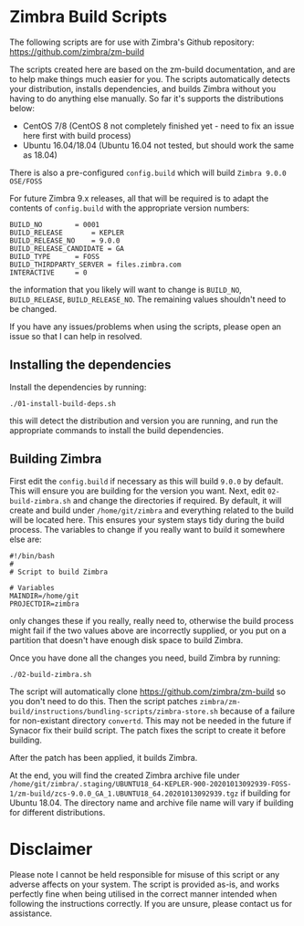 # Zimbra Build Scripts

The following scripts are for use with Zimbra's Github repository: https://github.com/zimbra/zm-build

The scripts created here are based on the zm-build documentation, and are to help make things much easier for you.  The scripts automatically detects your distribution, installs dependencies, and builds Zimbra without you having to do anything else manually.  So far it's supports the distributions below:

* CentOS 7/8 (CentOS 8 not completely finished yet - need to fix an issue here first with build process)
* Ubuntu 16.04/18.04 (Ubuntu 16.04 not tested, but should work the same as 18.04)

There is also a pre-configured ```config.build``` which will build ```Zimbra 9.0.0 OSE/FOSS```

For future Zimbra 9.x releases, all that will be required is to adapt the contents of ```config.build``` with the appropriate version numbers:

```
BUILD_NO		= 0001
BUILD_RELEASE		= KEPLER
BUILD_RELEASE_NO	= 9.0.0
BUILD_RELEASE_CANDIDATE	= GA
BUILD_TYPE		= FOSS
BUILD_THIRDPARTY_SERVER	= files.zimbra.com
INTERACTIVE		= 0
```

the information that you likely will want to change is ```BUILD_NO```, ```BUILD_RELEASE```, ```BUILD_RELEASE_NO```.  The remaining values shouldn't need to be changed.

If you have any issues/problems when using the scripts, please open an issue so that I can help in resolved.

## Installing the dependencies

Install the dependencies by running:

```
./01-install-build-deps.sh
```

this will detect the distribution and version you are running, and run the appropriate commands to install the build dependencies.

## Building Zimbra

First edit the ```config.build``` if necessary as this will build ```9.0.0``` by default.  This will ensure you are building for the version you want.
Next, edit ```02-build-zimbra.sh``` and change the directories if required.  By default, it will create and build under ```/home/git/zimbra``` and everything related to the build will be located here.  This ensures your system stays tidy during the build process.  The variables to change if you really want to build it somewhere else are:

```
#!/bin/bash
#
# Script to build Zimbra

# Variables
MAINDIR=/home/git
PROJECTDIR=zimbra
```

only changes these if you really, really need to, otherwise the build process might fail if the two values above are incorrectly supplied, or you put on a partition that doesn't have enough disk space to build Zimbra.

Once you have done all the changes you need, build Zimbra by running:

```
./02-build-zimbra.sh
```

The script will automatically clone https://github.com/zimbra/zm-build so you don't need to do this.  Then the script patches ```zimbra/zm-build/instructions/bundling-scripts/zimbra-store.sh``` because of a failure for non-existant directory ```convertd```.  This may not be needed in the future if Synacor fix their build script.  The patch fixes the script to create it before building.

After the patch has been applied, it builds Zimbra.

At the end, you will find the created Zimbra archive file under ```/home/git/zimbra/.staging/UBUNTU18_64-KEPLER-900-20201013092939-FOSS-1/zm-build/zcs-9.0.0_GA_1.UBUNTU18_64.20201013092939.tgz``` if building for Ubuntu 18.04.  The directory name and archive file name will vary if building for different distributions.

# Disclaimer

Please note I cannot be held responsible for misuse of this script or any adverse affects on your system. The script is provided as-is, and works perfectly fine when being utilised in the correct manner intended when following the instructions correctly. If you are unsure, please contact us for assistance.

